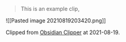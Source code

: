 > This is an example clip,

![[Pasted image 20210819203420.png]]

Clipped from [Obsidian Clipper](https://jplattel.github.io/obsidian-clipper/) at 2021-08-19.